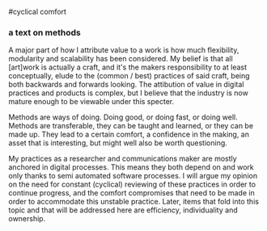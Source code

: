 #cyclical comfort
### a text on methods

A major part of how I attribute value to a work is how much flexibility, modularity and scalability has been considered. My belief is that all [art]work is actually a craft, and it's the makers responsibility to at least conceptually, elude to the (common / best) practices of said craft, being both backwards and forwards looking. The attibution of value in digital practices and products is complex, but I believe that the industry is now mature enough to be viewable under this specter. 

Methods are ways of doing. Doing good, or doing fast, or doing well. Methods are transferable, they can be taught and learned, or they can be made up. They lead to a certain comfort, a confidence in the making, an asset that is interesting, but might well also be worth questioning.

My practices as a researcher and communications maker are mostly anchored in digital processes. This means they both depend on and work only thanks to semi automated software processes. I will argue my opinion on the need for constant (cyclical) reviewing of these practices in order to continue progress, and the comfort compromises that need to be made in order to accommodate this unstable practice. Later, items that fold into this topic and that will be addressed here are efficiency, individuality and ownership.
